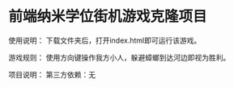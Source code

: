 
前端纳米学位街机游戏克隆项目
===============================

使用说明：
    下载文件夹后，打开index.html即可运行该游戏。

游戏规则：
    使用方向键操作我方小人，躲避蟑螂到达河边即视为胜利。

项目说明：
    第三方依赖：无

